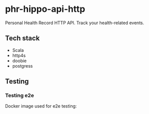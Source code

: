 # phr-hippo-api-http
Personal Health Record HTTP API. Track your health-related events.

## Tech stack
* Scala
* http4s
* doobie
* postgress

## Testing

### Testing e2e
Docker image used for e2e testing:
